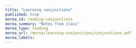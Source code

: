 ```yaml
---
title: "Learning conjunctions"
published: true
morea_id: reading-conjunctions
morea_summary: "Notes from class"
morea_type: reading
morea_url: /morea/learning-conjunctions/conjunctions.pdf
morea_labels:
---
```





